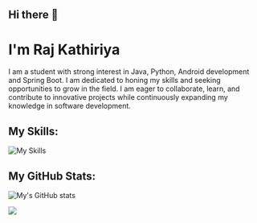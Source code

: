 ## Hi there 👋

# I'm Raj Kathiriya
I am a student with strong interest in Java, Python, Android development and Spring Boot. I am dedicated to honing my skills and seeking opportunities to grow in the field. I am eager to collaborate, learn, and contribute to innovative projects while continuously expanding my knowledge in software development.

## My Skills:
![My Skills](https://skillicons.dev/icons?i=java,python,androidstudio,firebase,postgres,spring)

## My GitHub Stats:
![My's GitHub stats](https://github-readme-stats.vercel.app/api?username=RajKathiriya066&show_icons=true&theme=transparent)

![](https://leetcard.jacoblin.cool/lapor?ext=contest,heatmap)
